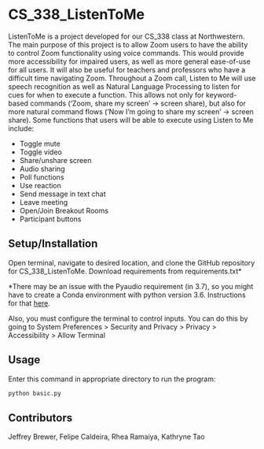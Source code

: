 # CS_338_ListenToMe

ListenToMe is a project developed for our CS_338 class at Northwestern. The main purpose of this project is to allow Zoom users to have the ability to control Zoom functionality using voice commands. This would provide more accessibility for impaired users, as well as more general ease-of-use for all users. It will also be useful for teachers and professors who have a difficult time navigating Zoom. Throughout a Zoom call, Listen to Me will use speech recognition as well as Natural Language Processing to listen for cues for when to execute a function. This allows not only for keyword-based commands (‘Zoom, share my screen’  → screen share), but also for more natural command flows (‘Now I’m going to share my screen’  → screen share). Some functions that users will be able to execute using Listen to Me include:

* Toggle mute
* Toggle video
* Share/unshare screen
* Audio sharing 
* Poll functions 
* Use reaction
* Send message in text chat
* Leave meeting
* Open/Join Breakout Rooms
* Participant buttons 

## Setup/Installation

Open terminal, navigate to desired location, and clone the GitHub repository for CS_338_ListenToMe. Download requirements from requirements.txt*

*There may be an issue with the Pyaudio requirement (in 3.7), so you might have to create a Conda environment with python version 3.6. Instructions for that [here](https://stackoverflow.com/questions/48174935/conda-creating-a-virtual-environment).

Also, you must configure the terminal to control inputs. You can do this by going to System Preferences > Security and Privacy > Privacy > Accessibility > Allow Terminal


## Usage

Enter this command in appropriate directory to run the program:
```python
python basic.py
```

## Contributors 
Jeffrey Brewer, Felipe Caldeira, Rhea Ramaiya, Kathryne Tao
